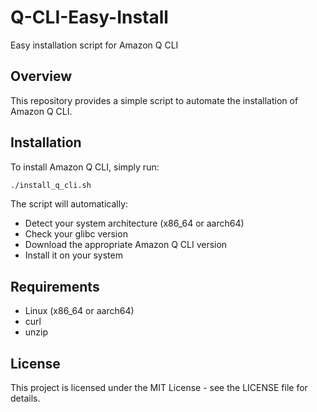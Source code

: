 # Q-CLI-Easy-Install

Easy installation script for Amazon Q CLI

## Overview

This repository provides a simple script to automate the installation of Amazon Q CLI.

## Installation

To install Amazon Q CLI, simply run:

```bash
./install_q_cli.sh
```

The script will automatically:
- Detect your system architecture (x86_64 or aarch64)
- Check your glibc version
- Download the appropriate Amazon Q CLI version
- Install it on your system

## Requirements

- Linux (x86_64 or aarch64)
- curl
- unzip

## License

This project is licensed under the MIT License - see the LICENSE file for details.
